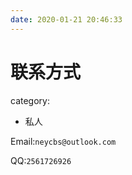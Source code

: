 ```yaml
---
date: 2020-01-21 20:46:33
---
```


# 联系方式

category:

- 私人

Email:`neycbs@outlook.com`

QQ:`2561726926`
